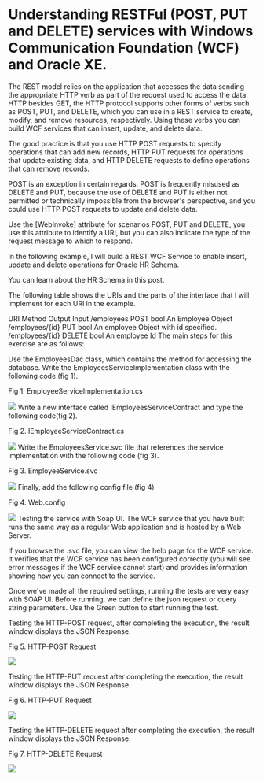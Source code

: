 # Understanding RESTFul (POST, PUT and DELETE) services with Windows Communication Foundation (WCF) and Oracle XE.

The REST model relies on the application that accesses the data sending the appropriate HTTP verb as part of the request used to access the data. HTTP besides GET, the HTTP protocol supports other forms of verbs such as POST, PUT, and DELETE, which you can use in a REST service to create, modify, and remove resources, respectively. Using these verbs you can build WCF services that can insert, update, and delete data.

The good practice is that you use HTTP POST requests to specify operations that can add new records, HTTP PUT requests for operations that update existing data, and HTTP DELETE requests to define operations that can remove records.

POST is an exception in certain regards. POST is frequently misused as DELETE and PUT, because the use of DELETE and PUT is either not permitted or technically impossible from the browser's perspective, and you could use HTTP POST requests to update and delete data.

Use the [WebInvoke] attribute for scenarios POST, PUT and DELETE, you use this attribute to identify a URI, but you can also indicate the type of the request message to which to respond.

In the following example, I will build a REST WCF Service to enable insert, update and delete operations for Oracle HR Schema.

You can learn about the HR Schema in this post.

The following table shows the URIs and the parts of the interface that I will implement for each URI in the example.

URI	Method	Output	Input
/employees	POST	bool	An Employee Object
/employees/{id}	PUT	bool	An employee Object with id specified.
/employees/{id}	DELETE	bool	An employee Id
The main steps for this exercise are as follows:

Use the EmployeesDac class, which contains the method for accessing the database.
Write the EmployeesServiceImplementation class with the following code (fig 1).
<p>Fig 1. EmployeeServiceImplementation.cs</p>
<img src="picture_library/wcfpost/EmployeeServiceImplementation.png">
Write a new interface called IEmployeesServiceContract and type the following code(fig 2).
<p>Fig 2. IEmployeeServiceContract.cs</p>
<img src="picture_library/wcfpost/IEmployeeServiceContract.png">
Write the EmployeesService.svc file that references the service implementation with the following code (fig 3).
<p>Fig 3. EmployeeService.svc</p>
<img src="picture_library/wcfpost/EmployeesService.png">
Finally, add the following config file (fig 4)
<p>Fig 4. Web.config</p>
<img src="picture_library/wcfpost/webconfig.png">
Testing the service with Soap UI.
The WCF service that you have built runs the same way as a regular Web application and is hosted by a Web Server.

If you browse the .svc file, you can view the help page for the WCF service. It verifies that the WCF service has been configured correctly (you will see error messages if the WCF service cannot start) and provides information showing how you can connect to the service.

Once we've made all the required settings, running the tests are very easy with SOAP UI. Before running, we can define the json request or query string parameters. Use the Green button to start running the test.

Testing the HTTP-POST request, after completing the execution, the result window displays the JSON Response.
<p>Fig 5. HTTP-POST Request</p>
<img src="picture_library/wcfpost/wcfpost1.png">

Testing the HTTP-PUT request after completing the execution, the result window displays the JSON Response.
<p>Fig 6. HTTP-PUT Request</p>
<img src="picture_library/wcfpost/wcfpost2.png">

Testing the HTTP-DELETE request after completing the execution, the result window displays the JSON Response.
<p>Fig 7. HTTP-DELETE Request</p>
<img src="picture_library/wcfpost/wcfpost3.png">
